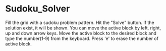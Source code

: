 # Sudoku_Solver

Fill the grid with a sudoku problem pattern. Hit the "Solve" button. If the solution exist, it will be shown. You can move the active block by left, right, up and down arrow keys. Move the active block to the desired block and type the number(1-9) from the keyboard. Press 'e' to erase the number of active block.
